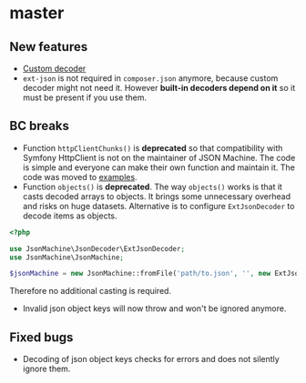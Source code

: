 # master
## New features
- [Custom decoder](README.md#custom-decoder)
- `ext-json` is not required in `composer.json` anymore, because custom decoder might not need it.
However **built-in decoders depend on it** so it must be present if you use them.
## BC breaks
- Function `httpClientChunks()` is **deprecated** so that compatibility with Symfony HttpClient
is not on the maintainer of JSON Machine. The code is simple and everyone can make their own
function and maintain it. The code was moved to [examples](src/examples/symfonyHttpClient.php).
- Function `objects()` is **deprecated**. The way `objects()` works is that it casts decoded arrays
to objects. It brings some unnecessary overhead and risks on huge datasets.
Alternative is to configure `ExtJsonDecoder` to decode items as objects.
```php
<?php

use JsonMachine\JsonDecoder\ExtJsonDecoder;
use JsonMachine\JsonMachine;

$jsonMachine = new JsonMachine::fromFile('path/to.json', '', new ExtJsonDecoder);
```
Therefore no additional casting is required.
- Invalid json object keys will now throw and won't be ignored anymore.
## Fixed bugs
- Decoding of json object keys checks for errors and does not silently ignore them.

